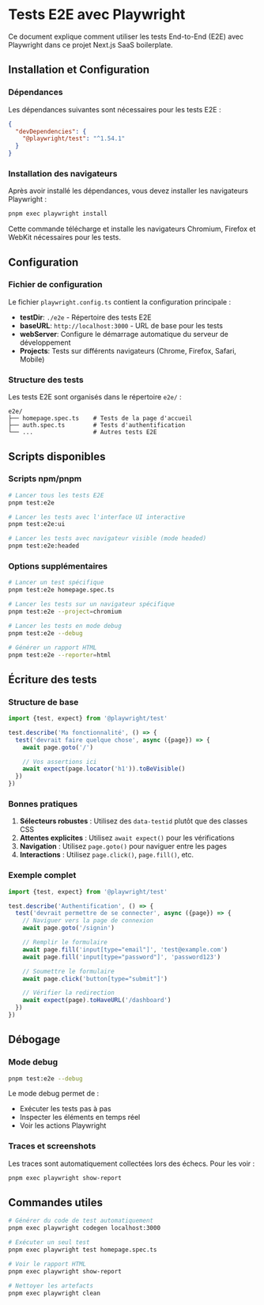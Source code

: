 # Tests E2E avec Playwright

Ce document explique comment utiliser les tests End-to-End (E2E) avec Playwright dans ce projet Next.js SaaS boilerplate.

## Installation et Configuration

### Dépendances

Les dépendances suivantes sont nécessaires pour les tests E2E :

```json
{
  "devDependencies": {
    "@playwright/test": "^1.54.1"
  }
}
```

### Installation des navigateurs

Après avoir installé les dépendances, vous devez installer les navigateurs Playwright :

```bash
pnpm exec playwright install
```

Cette commande télécharge et installe les navigateurs Chromium, Firefox et WebKit nécessaires pour les tests.

## Configuration

### Fichier de configuration

Le fichier `playwright.config.ts` contient la configuration principale :

- **testDir**: `./e2e` - Répertoire des tests E2E
- **baseURL**: `http://localhost:3000` - URL de base pour les tests
- **webServer**: Configure le démarrage automatique du serveur de développement
- **Projects**: Tests sur différents navigateurs (Chrome, Firefox, Safari, Mobile)

### Structure des tests

Les tests E2E sont organisés dans le répertoire `e2e/` :

```
e2e/
├── homepage.spec.ts    # Tests de la page d'accueil
├── auth.spec.ts        # Tests d'authentification
└── ...                 # Autres tests E2E
```

## Scripts disponibles

### Scripts npm/pnpm

```bash
# Lancer tous les tests E2E
pnpm test:e2e

# Lancer les tests avec l'interface UI interactive
pnpm test:e2e:ui

# Lancer les tests avec navigateur visible (mode headed)
pnpm test:e2e:headed
```

### Options supplémentaires

```bash
# Lancer un test spécifique
pnpm test:e2e homepage.spec.ts

# Lancer les tests sur un navigateur spécifique
pnpm test:e2e --project=chromium

# Lancer les tests en mode debug
pnpm test:e2e --debug

# Générer un rapport HTML
pnpm test:e2e --reporter=html
```

## Écriture des tests

### Structure de base

```typescript
import {test, expect} from '@playwright/test'

test.describe('Ma fonctionnalité', () => {
  test('devrait faire quelque chose', async ({page}) => {
    await page.goto('/')

    // Vos assertions ici
    await expect(page.locator('h1')).toBeVisible()
  })
})
```

### Bonnes pratiques

1. **Sélecteurs robustes** : Utilisez des `data-testid` plutôt que des classes CSS
2. **Attentes explicites** : Utilisez `await expect()` pour les vérifications
3. **Navigation** : Utilisez `page.goto()` pour naviguer entre les pages
4. **Interactions** : Utilisez `page.click()`, `page.fill()`, etc.

### Exemple complet

```typescript
import {test, expect} from '@playwright/test'

test.describe('Authentification', () => {
  test('devrait permettre de se connecter', async ({page}) => {
    // Naviguer vers la page de connexion
    await page.goto('/signin')

    // Remplir le formulaire
    await page.fill('input[type="email"]', 'test@example.com')
    await page.fill('input[type="password"]', 'password123')

    // Soumettre le formulaire
    await page.click('button[type="submit"]')

    // Vérifier la redirection
    await expect(page).toHaveURL('/dashboard')
  })
})
```

## Débogage

### Mode debug

```bash
pnpm test:e2e --debug
```

Le mode debug permet de :

- Exécuter les tests pas à pas
- Inspecter les éléments en temps réel
- Voir les actions Playwright

### Traces et screenshots

Les traces sont automatiquement collectées lors des échecs. Pour les voir :

```bash
pnpm exec playwright show-report
```

## Commandes utiles

```bash
# Générer du code de test automatiquement
pnpm exec playwright codegen localhost:3000

# Exécuter un seul test
pnpm exec playwright test homepage.spec.ts

# Voir le rapport HTML
pnpm exec playwright show-report

# Nettoyer les artefacts
pnpm exec playwright clean
```
